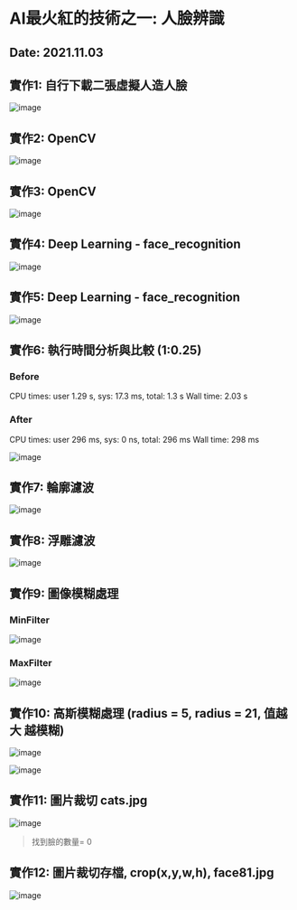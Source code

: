 # AI最火紅的技術之一: 人臉辨識

## Date: 2021.11.03

## 實作1: 自行下載二張虛擬人造人臉

![image](https://user-images.githubusercontent.com/89304181/139999478-c0161304-3de2-4d05-9b14-42b67717ade3.png)

## 實作2: OpenCV

![image](https://user-images.githubusercontent.com/89304181/139999521-f80385d3-00e7-47ce-afc5-87848f82fd58.png)

## 實作3: OpenCV

![image](https://user-images.githubusercontent.com/89304181/139999617-4db1e52a-1709-4344-99ba-ed6b747d07a0.png)

## 實作4: Deep Learning - face_recognition

![image](https://user-images.githubusercontent.com/89304181/139999683-c5e15747-60d5-4c00-afa6-b1986ec9b13b.png)


## 實作5: Deep Learning - face_recognition

![image](https://user-images.githubusercontent.com/89304181/139999741-bb54f94d-c94a-4416-85c7-fbd85d7622d0.png)


## 實作6: 執行時間分析與比較 (1:0.25)

### Before
CPU times: user 1.29 s, sys: 17.3 ms, total: 1.3 s
Wall time: 2.03 s

### After
CPU times: user 296 ms, sys: 0 ns, total: 296 ms
Wall time: 298 ms

![image](https://user-images.githubusercontent.com/89304181/140241777-ff381953-5cc3-4d45-acd7-b70fe1c37acf.png)

## 實作7: 輪廓濾波

![image](https://user-images.githubusercontent.com/89304181/140241865-c32b4d20-84e7-48af-bdf5-97213db6f4cf.png)

## 實作8: 浮雕濾波

![image](https://user-images.githubusercontent.com/89304181/140241980-f700943b-d8d8-4f6e-bef3-a4edeaacbb7f.png)

## 實作9: 圖像模糊處理

### MinFilter

![image](https://user-images.githubusercontent.com/89304181/140242096-bf278855-a21d-40f3-9b99-3e669853c2bb.png)

### MaxFilter

![image](https://user-images.githubusercontent.com/89304181/140242174-3bb2d122-6d72-438f-b7de-8e4143f9e8a6.png)

## 實作10: 高斯模糊處理 (radius = 5, radius = 21, 值越大 越模糊)

![image](https://user-images.githubusercontent.com/89304181/140242323-1f9e0fb0-a477-4125-a980-5e5e4a6fe140.png)

![image](https://user-images.githubusercontent.com/89304181/140242371-84654019-9d0d-402c-8596-39538c200cdd.png)

## 實作11: 圖片裁切 cats.jpg

![image](https://user-images.githubusercontent.com/89304181/140243338-857e81c8-78be-459f-b70e-472af5debf3c.png)

> 找到臉的數量= 0

## 實作12: 圖片裁切存檔, crop(x,y,w,h), face81.jpg

![image](https://user-images.githubusercontent.com/89304181/140243005-64db1d4d-b236-4001-825f-a7a2da6f65da.png)


